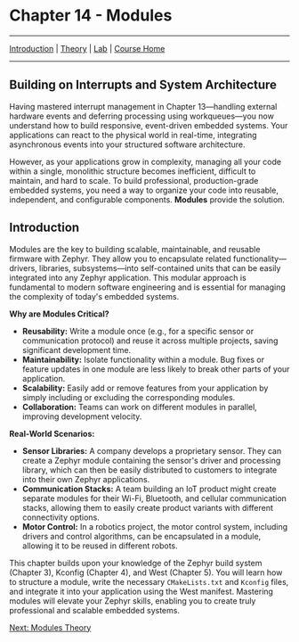 # Chapter 14 - Modules

---
[Introduction](./README.md) | [Theory](./theory.md) | [Lab](./lab.md) | [Course Home](../index.md)

---

## Building on Interrupts and System Architecture

Having mastered interrupt management in Chapter 13—handling external hardware events and deferring processing using workqueues—you now understand how to build responsive, event-driven embedded systems. Your applications can react to the physical world in real-time, integrating asynchronous events into your structured software architecture.

However, as your applications grow in complexity, managing all your code within a single, monolithic structure becomes inefficient, difficult to maintain, and hard to scale. To build professional, production-grade embedded systems, you need a way to organize your code into reusable, independent, and configurable components. **Modules** provide the solution.

## Introduction

Modules are the key to building scalable, maintainable, and reusable firmware with Zephyr. They allow you to encapsulate related functionality—drivers, libraries, subsystems—into self-contained units that can be easily integrated into any Zephyr application. This modular approach is fundamental to modern software engineering and is essential for managing the complexity of today's embedded systems.

**Why are Modules Critical?**

- **Reusability:** Write a module once (e.g., for a specific sensor or communication protocol) and reuse it across multiple projects, saving significant development time.
- **Maintainability:** Isolate functionality within a module. Bug fixes or feature updates in one module are less likely to break other parts of your application.
- **Scalability:** Easily add or remove features from your application by simply including or excluding the corresponding modules.
- **Collaboration:** Teams can work on different modules in parallel, improving development velocity.

**Real-World Scenarios:**

- **Sensor Libraries:** A company develops a proprietary sensor. They can create a Zephyr module containing the sensor's driver and processing library, which can then be easily distributed to customers to integrate into their own Zephyr applications.
- **Communication Stacks:** A team building an IoT product might create separate modules for their Wi-Fi, Bluetooth, and cellular communication stacks, allowing them to easily create product variants with different connectivity options.
- **Motor Control:** In a robotics project, the motor control system, including drivers and control algorithms, can be encapsulated in a module, allowing it to be reused in different robots.

This chapter builds upon your knowledge of the Zephyr build system (Chapter 3), Kconfig (Chapter 4), and West (Chapter 5). You will learn how to structure a module, write the necessary `CMakeLists.txt` and `Kconfig` files, and integrate it into your application using the West manifest. Mastering modules will elevate your Zephyr skills, enabling you to create truly professional and scalable embedded systems.

[Next: Modules Theory](./theory.md)
